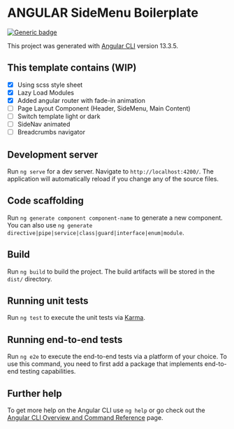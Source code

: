 # ANGULAR SideMenu Boilerplate
[![Generic badge](https://img.shields.io/badge/UNDER-CONSTRUCTION-yellow.svg)](https://shields.io/)

This project was generated with [Angular CLI](https://github.com/angular/angular-cli) version 13.3.5.

## This template contains (WIP)

- [x] Using scss style sheet
- [x] Lazy Load Modules
- [x] Added angular router with fade-in animation
- [ ] Page Layout Component (Header, SideMenu, Main Content)
- [ ] Switch template light or dark
- [ ] SideNav animated
- [ ] Breadcrumbs navigator

## Development server

Run `ng serve` for a dev server. Navigate to `http://localhost:4200/`. The application will automatically reload if you change any of the source files.

## Code scaffolding

Run `ng generate component component-name` to generate a new component. You can also use `ng generate directive|pipe|service|class|guard|interface|enum|module`.

## Build

Run `ng build` to build the project. The build artifacts will be stored in the `dist/` directory.

## Running unit tests

Run `ng test` to execute the unit tests via [Karma](https://karma-runner.github.io).

## Running end-to-end tests

Run `ng e2e` to execute the end-to-end tests via a platform of your choice. To use this command, you need to first add a package that implements end-to-end testing capabilities.

## Further help

To get more help on the Angular CLI use `ng help` or go check out the [Angular CLI Overview and Command Reference](https://angular.io/cli) page.
